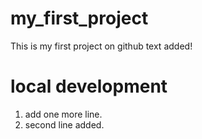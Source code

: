 # my_first_project
This is my first project on github
text added!

# local development
1. add one more line.
2. second line added.

